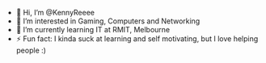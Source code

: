 - 👋 Hi, I’m @KennyReeee
- 👀 I’m interested in Gaming, Computers and Networking
- 🌱 I’m currently learning IT at RMIT, Melbourne
- ⚡ Fun fact: I kinda suck at learning and self motivating, but I love helping people :)

<!---
KennyReeee/KennyReeee is a ✨ special ✨ repository because its `README.md` (this file) appears on your GitHub profile.
You can click the Preview link to take a look at your changes.
--->
